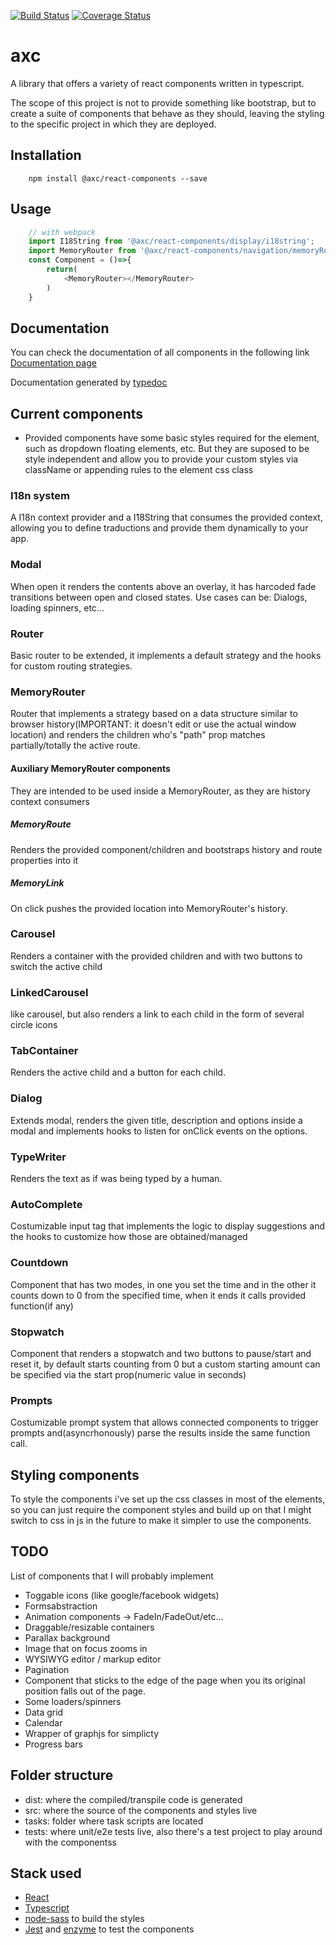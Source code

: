 [![Build Status](https://travis-ci.com/alex-mas/react-components.svg?branch=master)](https://travis-ci.com/alex-mas/react-components)
[![Coverage Status](https://coveralls.io/repos/github/alex-mas/react-components/badge.svg?branch=master)](https://coveralls.io/github/alex-mas/react-components?branch=master)

# axc
A library that offers a variety of react components written in typescript.

The scope of this project is not to provide something like bootstrap, but to create a suite of components that behave as they should, leaving the styling to the specific project in which they are deployed.


## Installation

```shell
    npm install @axc/react-components --save
```

## Usage

```javascript
    // with webpack
    import I18String from '@axc/react-components/display/i18string';
    import MemoryRouter from '@axc/react-components/navigation/memoryRouter';
    const Component = ()=>{
        return(
            <MemoryRouter></MemoryRouter>
        )
    }
```



## Documentation

You can check the documentation of all components in the following link
[Documentation page](https://alex-mas.github.io/react-components/)

Documentation generated by [typedoc](https://typedoc.org/)


## Current components
- Provided components have some basic styles required for the element, such as dropdown floating elements, etc. But they are suposed to be style independent and allow you to     provide your custom styles via className or appending rules to the element css class


### I18n system
A I18n context provider and a I18String that consumes the provided context, allowing you to define traductions and provide them dynamically to your app.

### Modal 
When open it renders the contents above an overlay, it has harcoded fade transitions between open and closed states. Use cases can be: Dialogs, loading spinners, etc...

### Router 
Basic router to be extended, it implements a default strategy and the hooks for custom routing strategies.

### MemoryRouter
Router that implements a strategy based on a data structure similar to browser history(IMPORTANT: it doesn't edit or use the actual window location) and renders the children who's "path" prop matches partially/totally the active route.


#### Auxiliary MemoryRouter components
They are intended to be used inside a MemoryRouter, as they are history context consumers

##### MemoryRoute
Renders the provided component/children and bootstraps history and route properties into it

##### MemoryLink 
On click pushes the provided location into MemoryRouter's history.

### Carousel
Renders a container with the provided children and with two buttons to switch the active child

### LinkedCarousel
like carousel, but also renders a link to each child in the form of several circle icons

### TabContainer
Renders the active child and a button for each child.

### Dialog 
Extends modal, renders the given title, description and options inside a modal and implements hooks to listen for onClick events on the options.

### TypeWriter
Renders the text as if was being typed by a human. 

### AutoComplete
Costumizable input tag that implements the logic to display suggestions and the hooks to customize how those are obtained/managed

### Countdown
Component that has two modes, in one you set the time and in the other it counts down to 0 from the specified time, when it ends it calls provided function(if any)

### Stopwatch
Component that renders a stopwatch and two buttons to pause/start and reset it, by default starts counting from 0 but a custom starting amount can be specified via the start prop(numeric value in seconds)

### Prompts
Costumizable prompt system that allows connected components to trigger prompts and(asyncrhonously) parse the results inside the same function call.


## Styling components
To style the components i've set up the css classes in most of the elements, so you can just require the component styles and build up on that
I might switch to css in js in the future to make it simpler to use the components.

## TODO
List of components that I will probably implement

- Toggable icons (like google/facebook widgets)
- Formsabstraction
- Animation components -> FadeIn/FadeOut/etc... 
- Draggable/resizable containers
- Parallax background
- Image that on focus zooms in
- WYSIWYG editor / markup editor
- Pagination
- Component that sticks to the edge of the page when you its original position falls out of the page.
- Some loaders/spinners
- Data grid
- Calendar
- Wrapper of graphjs for simplicty
- Progress bars


## Folder structure

- dist: where the compiled/transpile code is generated
- src: where the source of the components and styles live
- tasks: folder where task scripts are located
- tests: where unit/e2e tests live, also there's a test project to play around with the componentss


## Stack used
- [React](https://reactjs.org/)
- [Typescript](https://www.typescriptlang.org/)
- [node-sass](https://www.npmjs.com/package/node-sass) to build the styles
- [Jest](https://jestjs.io/) and [enzyme](https://github.com/airbnb/enzyme) to test the components
